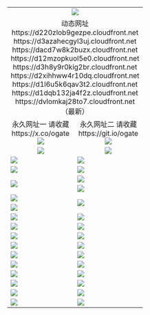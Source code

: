 ﻿<table>
  <tr></tr>
  <tr><td colspan=2 align=center><img src="https://dvlomkaj28to7.cloudfront.net/Up/oGate.jpg" /></td></tr>
  <tr><td colspan=2 align=center>动态网址
<br>https://d220zlob9gezpe.cloudfront.net
<br>https://d3azahecgyl3uj.cloudfront.net
<br>https://dacd7w8k2buzx.cloudfront.net
<br>https://d12mzopkuol5e0.cloudfront.net
<br>https://d3h8y9r0kig2br.cloudfront.net
<br>https://d2xihhww4r10dq.cloudfront.net
<br>https://d1l6u5k6qav3t2.cloudfront.net
<br>https://d1dqb132ja4f2z.cloudfront.net
<br>https://dvlomkaj28to7.cloudfront.net
    <br/>（最新）</td>
  </tr>
  <tr>
    <td align=center>永久网址一 请收藏<br/>https://x.co/ogate<br><img src="https://dvlomkaj28to7.cloudfront.net/Up/0WMGD1.png" /></td>
    <td align=center>永久网址二 请收藏<br/>https://git.io/ogate<br><img src="https://dvlomkaj28to7.cloudfront.net/Up/0WMGD2.png" /></td>
  </tr>
  <tr>
    <td align=center><a href="https://dvlomkaj28to7.cloudfront.net/?from=github"><img src="https://dvlomkaj28to7.cloudfront.net/Up/0WMPG.jpg" /></a></td>
    <td align=center><a href="https://dvlomkaj28to7.cloudfront.net/ogUP.aspx?name=0oGate.apk&from=github"><img src="https://dvlomkaj28to7.cloudfront.net/Up/0WMAZ.jpg" /></a></td>
  </tr>
  <tr>
    <td><a href="https://dvlomkaj28to7.cloudfront.net/oNote.aspx?id=oGate&from=github" target="_blank"><img src="https://dvlomkaj28to7.cloudfront.net/Up/0WCYY.jpg" /></a></td>
    <td><a href="https://dvlomkaj28to7.cloudfront.net/oNote.aspx?id=oNote&from=github" target="_blank"><img src="https://dvlomkaj28to7.cloudfront.net/Up/0WZTT.jpg" /></a></td>
  </tr>
  <tr>
    <td><a href="https://dvlomkaj28to7.cloudfront.net/ogDY.aspx?from=github" target="_blank"><img src="https://dvlomkaj28to7.cloudfront.net/Up/DY.jpg"/></a></td>
    <td><a href="https://dvlomkaj28to7.cloudfront.net/ogST.aspx?from=github" target="_blank"><img src="https://dvlomkaj28to7.cloudfront.net/Up/ST.jpg"/></a></td>
  </tr>
  <tr>
    <td rowspan=2><a href="https://dvlomkaj28to7.cloudfront.net/ogUP.aspx?name=WJ.mp4&from=github" target="_blank"><img src="https://dvlomkaj28to7.cloudfront.net/Up/WJ.jpg" /></a></td>
    <td><a href="https://dvlomkaj28to7.cloudfront.net/ogUP.aspx?name=DKC.mp4&count=17&from=github" target="_blank"><img src="https://dvlomkaj28to7.cloudfront.net/Up/DKC.jpg" /></a></td> 
  </tr>
  <tr>
    <td><a href="https://dvlomkaj28to7.cloudfront.net/ogUP.aspx?name=LRWS.mp4&count=6B:14,5A:10,5B:35,4A:14,4B:19,3A:10,3B:26,2A:16,2B:21,1A:23,1B:29&from=github" target="_blank"><img src="https://dvlomkaj28to7.cloudfront.net/Up/LRWS.jpg" /></a></td>
  </tr>
  <tr>
    <td><a href="https://dvlomkaj28to7.cloudfront.net/ogUP.aspx?name=JQR.mp4&count=2&from=github" target="_blank"><img src="https://dvlomkaj28to7.cloudfront.net/Up/JQR.jpg" /></a></td>   
    <td rowspan=2><a href="https://dvlomkaj28to7.cloudfront.net/ogUP.aspx?name=JP.mp4&count=9&from=github" target="_blank"><img src="https://dvlomkaj28to7.cloudfront.net/Up/JP.jpg" /></td>
  </tr>
  <tr>
    <td><a href="https://dvlomkaj28to7.cloudfront.net/ogUP.aspx?name=ZSJ.mp4&count=16&from=github" target="_blank"><img src="https://dvlomkaj28to7.cloudfront.net/Up/ZSJ.jpg" /></a></td>
  </tr>
  <tr>
    <td><a href="https://dvlomkaj28to7.cloudfront.net/ogUP.aspx?name=SSZJ.mp4&count=7&current=2&from=github" target="_blank"><img src="https://dvlomkaj28to7.cloudfront.net/Up/SSZJ.jpg" /></a></td>
    <td><a href="https://dvlomkaj28to7.cloudfront.net/ogUP.aspx?name=WH.mp4&from=github" target="_blank"><img src="https://dvlomkaj28to7.cloudfront.net/Up/WH.jpg" /></a></td>
  </tr>
  <tr>
    <td><a href="https://dvlomkaj28to7.cloudfront.net/ogUP.aspx?name=DWHM.mp4&from=github" target="_blank"><img src="https://dvlomkaj28to7.cloudfront.net/Up/DWHM.jpg" /></a></td>
    <td><a href="https://dvlomkaj28to7.cloudfront.net/ogUP.aspx?name=XTFY.mp4&count=24&from=github" target="_blank"><img src="https://dvlomkaj28to7.cloudfront.net/Up/XTFY.jpg" /></a></td>
  </tr>
  <tr>
    <td><a href="https://dvlomkaj28to7.cloudfront.net/ogUP.aspx?name=4SQQ.mp4&count=06:10&current=06:10&from=github" target="_blank"><img src="https://dvlomkaj28to7.cloudfront.net/Up/4SQQ0.jpg" /></a></td>
    <td><a href="https://dvlomkaj28to7.cloudfront.net/ogUP.aspx?name=4SHQ.mp4&count=06:9&current=06:9&from=github" target="_blank"><img src="https://dvlomkaj28to7.cloudfront.net/Up/4SHQ0.jpg" /></a></td>
  </tr>
  <tr>
    <td><a href="https://dvlomkaj28to7.cloudfront.net/ogUP.aspx?name=4SZG.mp4&count=06:9&current=06:9&from=github" target="_blank"><img src="https://dvlomkaj28to7.cloudfront.net/Up/4SZG0.jpg" /></a></td>
    <td><a href="https://dvlomkaj28to7.cloudfront.net/ogUP.aspx?name=4SDJ.mp4&count=06:14&current=06:13&from=github" target="_blank"><img src="https://dvlomkaj28to7.cloudfront.net/Up/4SDJ0.jpg" /></a></td>
  </tr>
  <tr>
    <td><a href="https://dvlomkaj28to7.cloudfront.net/onUP.aspx?name=https://x.co/dtw99&from=github" target="_blank"><img src="https://dvlomkaj28to7.cloudfront.net/Up/0DTW.jpg"/></a></td>
    <td><a href="https://dvlomkaj28to7.cloudfront.net/onUP.aspx?name=https://d2tyo2h9ydw5hf.cloudfront.net/acenter/&from=github" target="_blank"><img src="https://dvlomkaj28to7.cloudfront.net/Up/0TDW.jpg" /></a></td>
  </tr>
  <tr>
    <td><a href="https://dvlomkaj28to7.cloudfront.net/onUP.aspx?name=https://d3qz7yth5i2rae.cloudfront.net/gb/nsc413.htm&from=github" target="_blank"><img src="https://dvlomkaj28to7.cloudfront.net/Up/0DJY.jpg" /></a></td>
    <td><a href="https://dvlomkaj28to7.cloudfront.net/onUP.aspx?name=https://dgyo0jey7vwa5.cloudfront.net/xtr/gb/prog204.html&from=github" target="_blank"><img src="https://dvlomkaj28to7.cloudfront.net/Up/0XTR.jpg" /></a></td>
  </tr>
  <tr>
    <td><a href="https://dvlomkaj28to7.cloudfront.net/onUP.aspx?name=https://d7203y8eitivv.cloudfront.net&from=github" target="_blank"><img src="https://dvlomkaj28to7.cloudfront.net/Up/0MHW.jpg" /></a></td>
    <td><a href="https://dvlomkaj28to7.cloudfront.net/onUP.aspx?name=https://d38z1xzg5vtneh.cloudfront.net&from=github" target="_blank"><img src="https://dvlomkaj28to7.cloudfront.net/Up/0ZJW.jpg" /></a></td>
  </tr>
  <tr>
    <td><a href="https://dvlomkaj28to7.cloudfront.net/ogUP.aspx?name=FG.zip&from=github" target="_blank"><img src="https://dvlomkaj28to7.cloudfront.net/Up/FG.jpg" /></a></td>
    <td><a href="https://dvlomkaj28to7.cloudfront.net/ogUP.aspx?name=FGA.apk&from=github" target="_blank"><img src="https://dvlomkaj28to7.cloudfront.net/Up/FGA.jpg" /></a></td>
  </tr>
  <tr>
    <td><a href="https://dvlomkaj28to7.cloudfront.net/ogUP.aspx?name=U.zip&from=github" target="_blank"><img src="https://dvlomkaj28to7.cloudfront.net/Up/U.jpg" /></a></td>
    <td><a href="https://dvlomkaj28to7.cloudfront.net/ogUP.aspx?name=UA.apk&from=github" target="_blank"><img src="https://dvlomkaj28to7.cloudfront.net/Up/UA.jpg" /></a></td>
  </tr>
  <tr>
    <td><a href="https://dvlomkaj28to7.cloudfront.net/ogUP.aspx?name=0iPPOTV.zip&from=github" target="_blank"><img src="https://dvlomkaj28to7.cloudfront.net/Up/0iPPOTV.jpg" /></a></td>
    <td><a href="https://dvlomkaj28to7.cloudfront.net/ogUP.aspx?name=0iNTD.apk&from=github" target="_blank"><img src="https://dvlomkaj28to7.cloudfront.net/Up/0iNTD.jpg" /></a></td>
  </tr>
</table>
